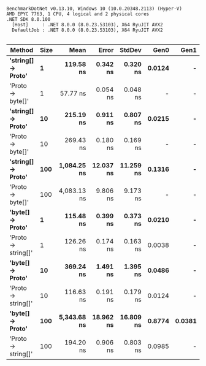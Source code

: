 ```

BenchmarkDotNet v0.13.10, Windows 10 (10.0.20348.2113) (Hyper-V)
AMD EPYC 7763, 1 CPU, 4 logical and 2 physical cores
.NET SDK 8.0.100
  [Host]     : .NET 8.0.0 (8.0.23.53103), X64 RyuJIT AVX2
  DefaultJob : .NET 8.0.0 (8.0.23.53103), X64 RyuJIT AVX2


```
| Method             | Size | Mean        | Error     | StdDev    | Gen0   | Gen1   | Allocated |
|------------------- |----- |------------:|----------:|----------:|-------:|-------:|----------:|
| **&#39;string[] → Proto&#39;** | **1**    |   **119.58 ns** |  **0.342 ns** |  **0.320 ns** | **0.0124** |      **-** |     **208 B** |
| &#39;Proto → byte[]&#39;   | 1    |    57.77 ns |  0.054 ns |  0.048 ns |      - |      - |         - |
| **&#39;string[] → Proto&#39;** | **10**   |   **215.19 ns** |  **0.911 ns** |  **0.807 ns** | **0.0215** |      **-** |     **360 B** |
| &#39;Proto → byte[]&#39;   | 10   |   269.43 ns |  0.180 ns |  0.169 ns |      - |      - |         - |
| **&#39;string[] → Proto&#39;** | **100**  | **1,084.25 ns** | **12.037 ns** | **11.259 ns** | **0.1316** |      **-** |    **2224 B** |
| &#39;Proto → byte[]&#39;   | 100  | 4,083.13 ns |  9.806 ns |  9.173 ns |      - |      - |     112 B |
| **&#39;byte[] → Proto&#39;**   | **1**    |   **115.48 ns** |  **0.399 ns** |  **0.373 ns** | **0.0210** |      **-** |     **352 B** |
| &#39;Proto → string[]&#39; | 1    |   126.26 ns |  0.174 ns |  0.163 ns | 0.0038 |      - |      64 B |
| **&#39;byte[] → Proto&#39;**   | **10**   |   **369.24 ns** |  **1.491 ns** |  **1.395 ns** | **0.0486** |      **-** |     **816 B** |
| &#39;Proto → string[]&#39; | 10   |   116.63 ns |  0.191 ns |  0.179 ns | 0.0124 |      - |     208 B |
| **&#39;byte[] → Proto&#39;**   | **100**  | **5,343.68 ns** | **18.962 ns** | **16.809 ns** | **0.8774** | **0.0381** |   **14744 B** |
| &#39;Proto → string[]&#39; | 100  |   194.20 ns |  0.906 ns |  0.803 ns | 0.0985 |      - |    1648 B |
